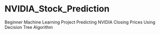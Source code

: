 # NVIDIA_Stock_Prediction
Beginner Machine Learning Project Predicting NVIDIA Closing Prices Using Decision Tree Algorithm
